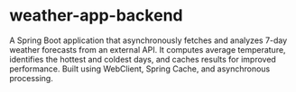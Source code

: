 # weather-app-backend
A Spring Boot application that asynchronously fetches and analyzes 7-day weather forecasts from an external API. It computes average temperature, identifies the hottest and coldest days, and caches results for improved performance. Built using WebClient, Spring Cache, and asynchronous processing.
